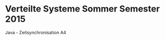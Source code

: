 Verteilte Systeme Sommer Semester 2015
======================================
Java - Zeitsynchronisation A4
